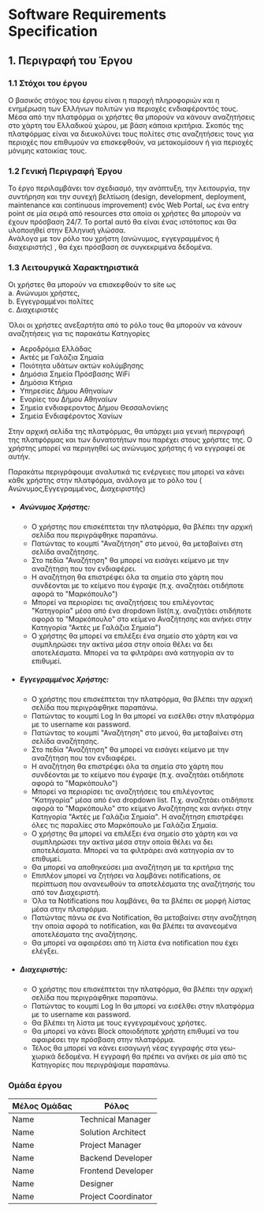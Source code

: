 # Software Requirements Specification 

## 1. Περιγραφή του Έργου 
### 1.1  Στόχοι του έργου
Ο βασικός στόχος του έργου είναι η παροχή πληροφοριών και η ενημέρωση των Ελλήνων πολιτών για περιοχές ενδιαφέροντός τους. Μέσα από την πλατφόρμα οι χρήστες θα μπορούν να κάνουν αναζητήσεις στο χάρτη του Ελλαδικού χώρου, με βάση κάποια κριτήρια. Σκοπός της πλατφόρμας είναι να διευκολύνει τους πολίτες στις αναζητήσεις τους για περιοχές που επιθυμούν να επισκεφθούν, να μετακομίσουν ή για περιοχές μόνιμης κατοικίας τους. 

### 1.2 Γενική Περιγραφή Έργου
Το έργο περιλαμβάνει τον σχεδιασμό, την ανάπτυξη, την λειτουργία, την συντήρηση και την συνεχή βελτίωση (design, development, deployment, maintenance και continuous improvement) ενός  Web Portal, ως ένα entry point σε μία σειρά από resources στα οποία οι χρήστες θα μπορούν να έχουν πρόσβαση 24/7. Το portal αυτό θα είναι ένας ιστότοπος και Θα υλοποιηθεί στην Ελληνική γλώσσα.  
Ανάλογα με τον ρόλο του χρήστη (ανώνυμος, εγγεγραμμένος ή διαχειριστής) , θα έχει πρόσβαση σε συγκεκριμένα δεδομένα.

### 1.3 Λειτουργικά Χαρακτηριστικά

Οι χρήστες θα μπορούν να επισκεφθούν τo site ως  \
a. Ανώνυμοι χρήστες, \
b. Εγγεγραμμένοι πολίτες \
c. Διαχειριστές

Όλοι οι χρήστες ανεξαρτήτα από το ρόλο τους θα μπορούν να κάνουν αναζητήσεις για τις παρακάτω Κατηγορίες
- Αεροδρόμια Ελλάδας
- Ακτές με Γαλάζια Σημαία
- Ποιότητα υδάτων ακτών κολύμβησης
- Δημόσια Σημεία Πρόσβασης WiFi
- Δημόσια Κτήρια
- Υπηρεσίες Δήμου Αθηναίων
- Ενορίες του Δήμου Αθηναίων
- Σημεία ενδιαφεροντος Δήμου Θεσσαλονίκης
- Σημεία Ενδιαφέροντος Χανίων


Στην αρχική σελίδα της πλατφόρμας, θα υπάρχει μια γενική περιγραφή της πλατφόρμας και των δυνατοτήτων που παρέχει στους χρήστες της.
Ο χρήστης μπορεί να περιηγηθεί ως ανώνυμος χρήστης ή να εγγραφεί σε αυτήν. 

Παρακάτω περιγράφουμε αναλυτικά τις ενέργειες που μπορεί να κάνει κάθε χρήστης στην πλατφόρμα, ανάλογα με το ρόλο του ( Ανώνυμος,Εγγεγραμμένος, Διαχειριστής)

- ##### Ανώνυμος Χρήστης:
    - Ο χρήστης που επισκέπτεται την πλατφόρμα, θα βλέπει την αρχική σελίδα που περιγράφθηκε παραπάνω. 
    - Πατώντας το κουμπί "Αναζήτηση" στο μενού, θα μεταβαίνει στη σελίδα αναζήτησης. 
    - Στο πεδία "Αναζήτηση" θα μπορεί να εισάγει κείμενο με την αναζήτηση που τον ενδιαφέρει.
    - Η αναζήτηση θα επιστρέφει όλα τα σημεία στο χάρτη που  συνδέονται με το κείμενο που έγραψε (π.χ. αναζητάει οτιδήποτε αφορά το "Μαρκόπουλο")
    - Μπορεί να περιορίσει τις αναζητήσεις του επιλέγοντας "Κατηγορία" μέσα από ένα dropdown list(π.χ. αναζητάει οτιδήποτε αφορά το "Μαρκόπουλο" στο κείμενο Αναζήτησης και ανήκει στην Κατηγορία "Ακτές με Γαλάζια Σημαία")
    - Ο χρήστης θα μπορεί να επιλέξει ένα σημείο στο χάρτη και να συμπληρώσει την ακτίνα μέσα στην οποία θέλει να δει αποτελέσματα. Μπορεί να τα φιλτράρει ανά κατηγορία αν το επιθυμεί.
    
- ##### Εγγεγραμμένος Χρήστης:
    - Ο χρήστης που επισκέπτεται την πλατφόρμα, θα βλέπει την αρχική σελίδα που περιγράφθηκε παραπάνω. 
    - Πατώντας το κουμπί Log In θα μπορεί να εισέλθει στην πλατφόρμα με το username και password.
    - Πατώντας το κουμπί "Αναζήτηση" στο μενού, θα μεταβαίνει στη σελίδα αναζήτησης. 
    - Στο πεδία "Αναζήτηση" θα μπορεί να εισάγει κείμενο με την αναζήτηση που τον ενδιαφέρει.
    - Η αναζήτηση θα επιστρέφει όλα τα σημεία στο χάρτη που  συνδέονται με το κείμενο που έγραψε (π.χ. αναζητάει οτιδήποτε αφορά το "Μαρκόπουλο")
    - Μπορεί να περιορίσει τις αναζητήσεις του επιλέγοντας "Κατηγορία" μέσα από ένα dropdown list. Π.χ. αναζητάει οτιδήποτε αφορά το "Μαρκόπουλο" στο κείμενο Αναζήτησης και ανήκει στην Κατηγορία "Ακτές με Γαλάζια Σημαία". Η αναζήτηση επιστρέφει όλες τις παραλίες στο Μαρκόπουλο με Γαλάζια Σημαία.
    -  Ο χρήστης θα μπορεί να επιλέξει ένα σημείο στο χάρτη και να συμπληρώσει την ακτίνα μέσα στην οποία θέλει να δει αποτελέσματα. Μπορεί να τα φιλτράρει ανά κατηγορία αν το επιθυμεί.
    - Θα μπορεί να αποθηκεύσει μια αναζήτηση με τα κριτήρια της
    - Επιπλέον μπορεί να ζητήσει να λαμβάνει notifications, σε περίπτωση που ανανεωθούν τα αποτελέσματα της αναζήτησής του από τον Διαχειριστή. 
    - Όλα τα Notifications που λαμβάνει, θα τα βλέπει σε μορφή λίστας μέσα στην πλατφόρμα. 
    - Πατώντας πάνω σε ένα Notification, θα μεταβαίνει στην αναζήτηση την οποία αφορά το notification, και θα βλέπει τα ανανεομένα αποτελέσματα της αναζήτησης.
    - Θα μπορεί να αφαιρέσει από τη λίστα ένα notification που έχει ελέγξει.

- ##### Διαχειριστής:
    - Ο χρήστης που επισκέπτεται την πλατφόρμα, θα βλέπει την αρχική σελίδα που περιγράφθηκε παραπάνω. 
    - Πατώντας το κουμπί Log In θα μπορεί να εισέλθει στην πλατφόρμα με το username και password.
    - Θα βλέπει τη λίστα με τους εγγεγραμένους χρήστες.
    - Θα μπορεί να κάνει Block οποιοδήποτε χρήστη επιθυμεί να του αφαιρέσει την πρόσβαση στην πλατφόρμα.
    - Τέλος θα μπορεί να κάνει εισαγωγή νέας εγγραφής στα γεω-χωρικά δεδομένα. Η εγγραφή θα πρέπει να ανήκει σε μία από τις Κατηγορίες που περιγράψαμε παραπάνω.

  




<!-- 
### 1.4 Τεχνικά Χαρακτηριστικά
Το Web Portal, η βάση δεδομένων και όλα τα services θα φιλοξενούνται στο ....
<!-- ## 2. Πως – Εργαλεία και Μεθοδολογία
### 2.1 Εργαλεία Υλοποίησης -->
<!-- Για τα BackEnd API’s θα χρησιμοποιηθεί.... 
Θα χρησιμοποιηθούν patterns Dependency injection, domain driven design και strong coding conventions και standards.
Το Client Facing κομμάτι θα υλοποιηθεί με ...
Παρακάτω είναι ο κατάλογος προτεινόμενων υπηρεσιών: 
- Azure Linux Docker 
- App Service plan 
- SQL Azure
- Mongo DB



<!-- ### 2.2 Μεθοδολογία Υλοποίησης
Για την επιτυχή παράδοση του έργου, θα χρησιμοποιηθεί η μεθοδολογία Agile Project Management για τον σχεδιασμό και την καθοδήγηση όλων των απαιτούμενων διαδικασιών του έργου. Η προτεινόμενη διαχείριση έργου εφαρμόζεται σε όλες τις εργασίες του έργου, όπως αναφέρθηκε στις προηγούμενες ενότητες της πρότασης.
Ως επαναληπτική διαδικασία, η μεθοδολογία Agile PM θα στοχεύει στη συνεχή παρακολούθηση του έργου και θα εξασφαλίσει τη βέλτιστη και την υψηλή ποιότητα των παραδοτέων του έργου.
        

Το έργο θα οργανωθεί σε μικρά εσωτερικά τμήματα που ονομάζονται Sprints. Κάθε ένα από τα Sprints θα επανεξετάζεται και θα αξιολογείται από την ομάδα. Το αποτέλεσμα της αξιολόγησης ενός Sprint θα καθορίζει καθένα από τα επόμενα βήματα του έργου.
Το έργο θα περιλαμβάνει τις παρακάτω διαδικασίες:
1.  Διαδικασία έναρξης: απαιτείται για τον ορισμό ενός νέου έργου ή ακόμα και μιας νέας φάσης ενός υφιστάμενου έργου. Απαιτείται εξουσιοδότηση για την έναρξη του έργου ή της φάσης του έργου. Η Έναρξη Έργου θα περιλαμβάνει όλα τα παρακάτω βήματα πριν ξεκινήσει η ανάπτυξη κώδικα. Αυτά τα βήματα είναι:
α) Find/Write Project Brief: ως προϋπόθεση για το Agile Project Initiation. Στο πλαίσιο αυτό θα γραφτούν User Stories. Πρόκειται συνήθως για σύντομες περιγραφές της επιδιωκόμενης συμπεριφοράς λογισμικού από τη οπτική της συμπεριφοράς του χρήστη.
β) Form Team: Η ομάδα του έργου θα αποτελείται από άτομα με τις απαιτούμενες δεξιότητες για την παράδοση του προϊόντος
γ) Initial Plan: περιλαμβάνει τα χαρακτηριστικά του έργου που θα ιεραρχηθούν και θα κατηγοριοποιηθούν ώστε να παραδοθούν πρώτα τα κρίσιμα χαρακτηριστικά.
δ) Initial Requirements: αναφέρεται στις αρχικές απαιτήσεις του έργου που απαιτούνται για να προχωρήσουμε στην επόμενη διαδικασία. Συνήθως αυτό το βήμα περιλαμβάνει μόνο απαιτήσεις υψηλού επιπέδου που περιλαμβάνονται στο Release Plan
ε) Initial Infrastructure: αναφέρεται στην αρχική υποδομή του έργου όπως Environments, Version control και builds
1. Απαιτείται διαδικασία σχεδιασμού για τον καθορισμό του αντικειμένου του έργου. Η διαδικασία σχεδιασμού θα καθορίσει τους στόχους και τις ενέργειες που απαιτούνται για την επίτευξη των στόχων του έργου ώστε να ολοκληρωθεί με επιτυχία.
2. Η Διαδικασία Εκτέλεσης είναι απαραίτητη για την ολοκλήρωση των εργασιών που ορίζονται στην υλοποίηση του σχεδίου. Η διαδικασία εκτέλεσης απαιτείται προκειμένου να ικανοποιηθούν οι προδιαγραφές της διαδικασίας.
3. Απαιτείται η διαδικασία παρακολούθησης και ελέγχου για την παρακολούθηση, την αναθεώρηση και την ενημέρωση της προόδου και απόδοσης του έργου. Η διαδικασία παρακολούθησης και ελέγχου είναι απαραίτητη για τον εντοπισμό τυχόν αλλαγών και ενεργοποιούν τον προγραμματισμό και την αντιστοιχία αυτών των αλλαγών.
4. Διαδικασία κλεισίματος: οριστικοποίηση όλων των δραστηριοτήτων σε όλες τις Διαδικασίες και ολοκλήρωση του έργου ή της Φάσης 1 αυτού.



### 2.3 Παραδοτέα έργου
1. Όλα τα απαραίτητα αρχεία κώδικα, Visual Studio solutions, Projects και Scripts  για τη δημιουργία και την εκτέλεση του APIs ( App API )
2. Όλα τα απαραίτητα αρχεία κώδικα, assets και scripts για τη δημιουργία και εκτέλεση των εφαρμογών Frontend (Client Facing)
3. Εξαγωγή βάσης δεδομένων SQL και scripts για την εισαγωγή ή τη δημιουργία της βάσης δεδομένων
4. Dedicated Azure Subscription με όλα τα Services και Resources. Τα Azure Resources θα οργανωθούν σε Development, UAT και Production Resource groups 
5. Dedicated Azure DevOps and Azure Git Repo ( free-tier ) --> 
### Ομάδα έργου

| Μέλος Ομάδας  | Ρόλος |
| ------------- | ------------- |
| Name  | Technical Manager  |
| Name  | Solution Architect  |
| Name  | Project Manager  |
| Name  | Backend Developer  |
| Name  |Frontend Developer  |
| Name  | Designer  |
| Name  | Project Coordinator  |

	
